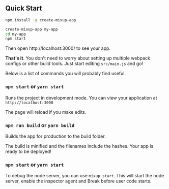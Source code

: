 ## Quick Start

```bash
npm install -g create-mixup-app

create-mixup-app my-app
cd my-app
npm start
```

Then open http://localhost:3000/ to see your app.


**That's it**. You don't need to worry about setting up multiple webpack configs or other build tools. Just start editing `src/main.js` and go!

Below is a list of commands you will probably find useful.

### `npm start` or `yarn start`

Runs the project in development mode.
You can view your application at `http://localhost:3000`

The page will reload if you make edits.

### `npm run build` or `yarn build`

Builds the app for production to the build folder.

The build is minified and the filenames include the hashes.
Your app is ready to be deployed!


### `npm start` or `yarn start`

To debug the node server, you can use `mixup start`. This will start the node server, enable the inspector agent and Break before user code starts.



